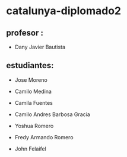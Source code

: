 # catalunya-diplomado2

## profesor :

- Dany Javier Bautista

## estudiantes:
- Jose Moreno
- Camilo Medina 
- Camila Fuentes
- Camilo Andres Barbosa Gracia
- Yoshua Romero
- Fredy Armando Romero








- John Felaifel
